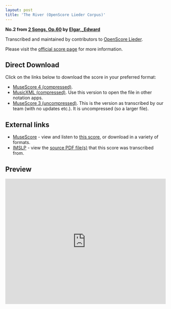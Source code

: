 ```yaml
---
layout: post
title: 'The River (OpenScore Lieder Corpus)'
---
```


__No.2 from [2 Songs, Op.60](https://fourscoreandmore.org/openscore/lieder/Elgar,_Edward/2_Songs,_Op.60/) by [Elgar,_Edward](https://fourscoreandmore.org/openscore/lieder/Elgar,_Edward)__

Transcribed and maintained by contributors to [OpenScore Lieder].

Please visit the [official score page] for more information.

[official score page]: https://musescore.com/openscore-lieder-corpus/scores/6233545
[OpenScore Lieder]: https://musescore.com/openscore-lieder-corpus

## Direct Download

Click on the links below to download the score in your preferred format:
- [MuseScore 4 (compressed)](https://fourscoreandmore.org/openscore/lieder/Elgar,_Edward/2_Songs,_Op.60/2_The_River.mscz).
- [MusicXML (compressed)](https://fourscoreandmore.org/openscore/lieder/Elgar,_Edward/2_Songs,_Op.60/2_The_River.mxl). Use this version to open the file in other notation apps.
- [MuseScore 3 (uncompressed)](https://raw.githubusercontent.com/OpenScore/Lieder/refs/heads/main/scores/Elgar,_Edward/2_Songs,_Op.60/2_The_River/lc6233545.mscx). This is the version as transcribed by our team (with no updates etc.). It is uncompressed (so a larger file).

## External links

- [MuseScore] - view and listen to [this score][MuseScore], or download in a variety of formats.
- [IMSLP] - view the [source PDF file(s)][IMSLP] that this score was transcribed from.

[MuseScore]: https://musescore.com/score/6233545
[IMSLP]: https://imslp.org/wiki/Special:ReverseLookup/555778

## Preview

<iframe width="100%" height="394" src="https://musescore.com/openscore-lieder-corpus/scores/6233545/embed" frameborder="0" allowfullscreen allow="autoplay; fullscreen"></iframe>
